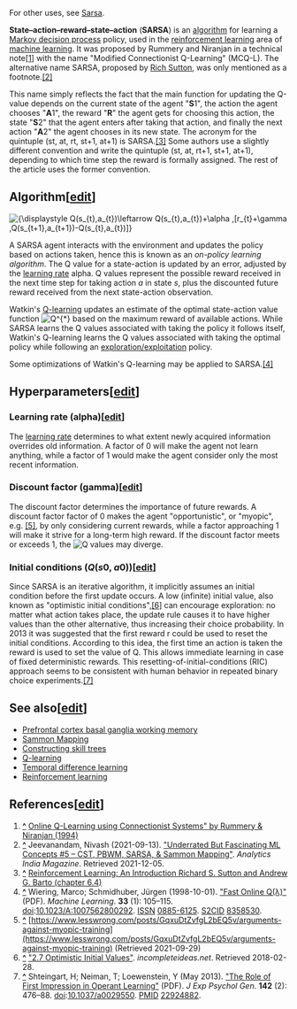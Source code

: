 For other uses, see [Sarsa](https://en.wikipedia.org/wiki/Sarsa_(disambiguation) "Sarsa (disambiguation)").

**State–action–reward–state–action** (**SARSA**) is an [algorithm](https://en.wikipedia.org/wiki/Algorithm "Algorithm") for learning a [Markov decision process](https://en.wikipedia.org/wiki/Markov_decision_process "Markov decision process") policy, used in the [reinforcement learning](https://en.wikipedia.org/wiki/Reinforcement_learning "Reinforcement learning") area of [machine learning](https://en.wikipedia.org/wiki/Machine_learning "Machine learning"). It was proposed by Rummery and Niranjan in a technical note[\[1\]](https://en.wikipedia.org/wiki/State%E2%80%93action%E2%80%93reward%E2%80%93state%E2%80%93action#cite_note-1) with the name "Modified Connectionist Q-Learning" (MCQ-L). The alternative name SARSA, proposed by [Rich Sutton](https://en.wikipedia.org/wiki/Richard_S._Sutton "Richard S. Sutton"), was only mentioned as a footnote.[\[2\]](https://en.wikipedia.org/wiki/State%E2%80%93action%E2%80%93reward%E2%80%93state%E2%80%93action#cite_note-2)

This name simply reflects the fact that the main function for updating the Q-value depends on the current state of the agent "**S**1", the action the agent chooses "**A**1", the reward "**R**" the agent gets for choosing this action, the state "**S**2" that the agent enters after taking that action, and finally the next action "**A**2" the agent chooses in its new state. The acronym for the quintuple (st, at, rt, st+1, at+1) is SARSA.[\[3\]](https://en.wikipedia.org/wiki/State%E2%80%93action%E2%80%93reward%E2%80%93state%E2%80%93action#cite_note-3) Some authors use a slightly different convention and write the quintuple (st, at, rt+1, st+1, at+1), depending to which time step the reward is formally assigned. The rest of the article uses the former convention.

## Algorithm\[[edit](https://en.wikipedia.org/w/index.php?title=State%E2%80%93action%E2%80%93reward%E2%80%93state%E2%80%93action&action=edit&section=1 "Edit section: Algorithm")\]

![{\displaystyle Q(s_{t},a_{t})\leftarrow Q(s_{t},a_{t})+\alpha \,[r_{t}+\gamma \,Q(s_{t+1},a_{t+1})-Q(s_{t},a_{t})]}](https://wikimedia.org/api/rest_v1/media/math/render/svg/47a59f3f3babd44d2e9d2c9475ed02e4af916855)

A SARSA agent interacts with the environment and updates the policy based on actions taken, hence this is known as an *on-policy learning algorithm*. The Q value for a state-action is updated by an error, adjusted by the [learning rate](https://en.wikipedia.org/wiki/Learning_rate "Learning rate") alpha. Q values represent the possible reward received in the next time step for taking action *a* in state *s*, plus the discounted future reward received from the next state-action observation.

Watkin's [Q-learning](https://en.wikipedia.org/wiki/Q-learning "Q-learning") updates an estimate of the optimal state-action value function ![Q^{*}](https://wikimedia.org/api/rest_v1/media/math/render/svg/c1785c0a77ab5a06684e8a7ac4f5e59d59ec0319) based on the maximum reward of available actions. While SARSA learns the Q values associated with taking the policy it follows itself, Watkin's Q-learning learns the Q values associated with taking the optimal policy while following an [exploration/exploitation](https://en.wikipedia.org/wiki/Reinforcement_learning "Reinforcement learning") policy.

Some optimizations of Watkin's Q-learning may be applied to SARSA.[\[4\]](https://en.wikipedia.org/wiki/State%E2%80%93action%E2%80%93reward%E2%80%93state%E2%80%93action#cite_note-4)

## Hyperparameters\[[edit](https://en.wikipedia.org/w/index.php?title=State%E2%80%93action%E2%80%93reward%E2%80%93state%E2%80%93action&action=edit&section=2 "Edit section: Hyperparameters")\]

### Learning rate (alpha)\[[edit](https://en.wikipedia.org/w/index.php?title=State%E2%80%93action%E2%80%93reward%E2%80%93state%E2%80%93action&action=edit&section=3 "Edit section: Learning rate (alpha)")\]

The [learning rate](https://en.wikipedia.org/wiki/Learning_rate "Learning rate") determines to what extent newly acquired information overrides old information. A factor of 0 will make the agent not learn anything, while a factor of 1 would make the agent consider only the most recent information.

### Discount factor (gamma)\[[edit](https://en.wikipedia.org/w/index.php?title=State%E2%80%93action%E2%80%93reward%E2%80%93state%E2%80%93action&action=edit&section=4 "Edit section: Discount factor (gamma)")\]

The discount factor determines the importance of future rewards. A discount factor factor of 0 makes the agent "opportunistic", or "myopic", e.g. [\[5\]](https://en.wikipedia.org/wiki/State%E2%80%93action%E2%80%93reward%E2%80%93state%E2%80%93action#cite_note-5), by only considering current rewards, while a factor approaching 1 will make it strive for a long-term high reward. If the discount factor meets or exceeds 1, the ![Q](https://wikimedia.org/api/rest_v1/media/math/render/svg/8752c7023b4b3286800fe3238271bbca681219ed) values may diverge.

### Initial conditions (*Q*(*s*0, *a*0))\[[edit](https://en.wikipedia.org/w/index.php?title=State%E2%80%93action%E2%80%93reward%E2%80%93state%E2%80%93action&action=edit&section=5 "Edit section: Initial conditions (Q(s0, a0))")\]

Since SARSA is an iterative algorithm, it implicitly assumes an initial condition before the first update occurs. A low (infinite) initial value, also known as "optimistic initial conditions",[\[6\]](https://en.wikipedia.org/wiki/State%E2%80%93action%E2%80%93reward%E2%80%93state%E2%80%93action#cite_note-6) can encourage exploration: no matter what action takes place, the update rule causes it to have higher values than the other alternative, thus increasing their choice probability. In 2013 it was suggested that the first reward r could be used to reset the initial conditions. According to this idea, the first time an action is taken the reward is used to set the value of Q. This allows immediate learning in case of fixed deterministic rewards. This resetting-of-initial-conditions (RIC) approach seems to be consistent with human behavior in repeated binary choice experiments.[\[7\]](https://en.wikipedia.org/wiki/State%E2%80%93action%E2%80%93reward%E2%80%93state%E2%80%93action#cite_note-7)

## See also\[[edit](https://en.wikipedia.org/w/index.php?title=State%E2%80%93action%E2%80%93reward%E2%80%93state%E2%80%93action&action=edit&section=6 "Edit section: See also")\]

-   [Prefrontal cortex basal ganglia working memory](https://en.wikipedia.org/wiki/Prefrontal_cortex_basal_ganglia_working_memory "Prefrontal cortex basal ganglia working memory")
-   [Sammon Mapping](https://en.wikipedia.org/wiki/Sammon_Mapping "Sammon Mapping")
-   [Constructing skill trees](https://en.wikipedia.org/wiki/Constructing_skill_trees "Constructing skill trees")
-   [Q-learning](https://en.wikipedia.org/wiki/Q-learning "Q-learning")
-   [Temporal difference learning](https://en.wikipedia.org/wiki/Temporal_difference_learning "Temporal difference learning")
-   [Reinforcement learning](https://en.wikipedia.org/wiki/Reinforcement_learning "Reinforcement learning")

## References\[[edit](https://en.wikipedia.org/w/index.php?title=State%E2%80%93action%E2%80%93reward%E2%80%93state%E2%80%93action&action=edit&section=7 "Edit section: References")\]

1.  **[^](https://en.wikipedia.org/wiki/State%E2%80%93action%E2%80%93reward%E2%80%93state%E2%80%93action#cite_ref-1 "Jump up")** [Online Q-Learning using Connectionist Systems" by Rummery & Niranjan (1994)](http://citeseerx.ist.psu.edu/viewdoc/download?doi=10.1.1.17.2539&rep=rep1&type=pdf)
2.  **[^](https://en.wikipedia.org/wiki/State%E2%80%93action%E2%80%93reward%E2%80%93state%E2%80%93action#cite_ref-2 "Jump up")** Jeevanandam, Nivash (2021-09-13). ["Underrated But Fascinating ML Concepts #5 – CST, PBWM, SARSA, & Sammon Mapping"](https://analyticsindiamag.com/underrated-but-fascinating-ml-concepts-5-cst-pbwm-sarsa-sammon-mapping/). *Analytics India Magazine*. Retrieved 2021-12-05.
3.  **[^](https://en.wikipedia.org/wiki/State%E2%80%93action%E2%80%93reward%E2%80%93state%E2%80%93action#cite_ref-3 "Jump up")** [Reinforcement Learning: An Introduction Richard S. Sutton and Andrew G. Barto (chapter 6.4)](http://incompleteideas.net/book/ebook/node64.html)
4.  **[^](https://en.wikipedia.org/wiki/State%E2%80%93action%E2%80%93reward%E2%80%93state%E2%80%93action#cite_ref-4 "Jump up")** Wiering, Marco; Schmidhuber, Jürgen (1998-10-01). ["Fast Online Q(λ)"](https://link.springer.com/content/pdf/10.1023%2FA%3A1007562800292.pdf) (PDF). *Machine Learning*. **33** (1): 105–115. [doi](https://en.wikipedia.org/wiki/Doi_(identifier) "Doi (identifier)"):[10.1023/A:1007562800292](https://doi.org/10.1023%2FA%3A1007562800292). [ISSN](https://en.wikipedia.org/wiki/ISSN_(identifier) "ISSN (identifier)") [0885-6125](https://www.worldcat.org/issn/0885-6125). [S2CID](https://en.wikipedia.org/wiki/S2CID_(identifier) "S2CID (identifier)") [8358530](https://api.semanticscholar.org/CorpusID:8358530).
5.  **[^](https://en.wikipedia.org/wiki/State%E2%80%93action%E2%80%93reward%E2%80%93state%E2%80%93action#cite_ref-5 "Jump up")** [https://www.lesswrong.com/posts/GqxuDtZvfgL2bEQ5v/arguments-against-myopic-training](https://www.lesswrong.com/posts/GqxuDtZvfgL2bEQ5v/arguments-against-myopic-training) (Retrieved 2021-09-29)
6.  **[^](https://en.wikipedia.org/wiki/State%E2%80%93action%E2%80%93reward%E2%80%93state%E2%80%93action#cite_ref-6 "Jump up")** ["2.7 Optimistic Initial Values"](http://incompleteideas.net/book/ebook/node21.html). *incompleteideas.net*. Retrieved 2018-02-28.
7.  **[^](https://en.wikipedia.org/wiki/State%E2%80%93action%E2%80%93reward%E2%80%93state%E2%80%93action#cite_ref-7 "Jump up")** Shteingart, H; Neiman, T; Loewenstein, Y (May 2013). ["The Role of First Impression in Operant Learning"](http://ratio.huji.ac.il/sites/default/files/publications/dp626.pdf) (PDF). *J Exp Psychol Gen*. **142** (2): 476–88. [doi](https://en.wikipedia.org/wiki/Doi_(identifier) "Doi (identifier)"):[10.1037/a0029550](https://doi.org/10.1037%2Fa0029550). [PMID](https://en.wikipedia.org/wiki/PMID_(identifier) "PMID (identifier)") [22924882](https://pubmed.ncbi.nlm.nih.gov/22924882).